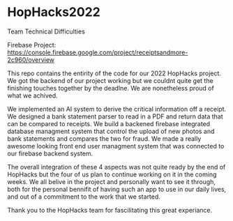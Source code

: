 # HopHacks2022
Team Technical Difficulties

Firebase Project: ​​https://console.firebase.google.com/project/receiptsandmore-2c960/overview 

This repo contains the entirity of the code for our 2022 HopHacks project. We got the backend of our project working but we couldnt quite get the finishing touches together by the deadlne. We are nonetheless proud of what we achived.

We implemented an AI system to derive the critical information off a receipt.
We designed a bank statement parser to read in a PDF and return data that can be compared to receipts.
We build a backened firebase integrated database managment system that control the upload of new photos and bank statements and compares the two for fraud.
We made a really awesome looking front end user managment system that was connected to our firebase backend system. 

The overall integration of these 4 aspects was not quite ready by the end of HopHacks but the four of us plan to continue working on it in the coming weeks. We all belive in the project and personally want to see it through, both for the personal bennifit of having such an app to use in our daily lives, and out of a commitment to the work that we started. 

Thank you to the HopHacks team for fascilitating this great experiance. 
